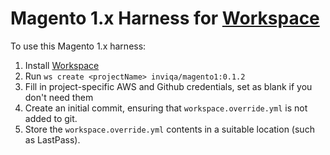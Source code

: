 # Magento 1.x Harness for [Workspace]

To use this Magento 1.x harness:

1. Install [Workspace]
2. Run `ws create <projectName> inviqa/magento1:0.1.2`
3. Fill in project-specific AWS and Github credentials, set as blank if you don't need them
4. Create an initial commit, ensuring that `workspace.override.yml` is not added to git.
5. Store the `workspace.override.yml` contents in a suitable location (such as LastPass).

[Workspace]:https://github.com/my127/workspace
